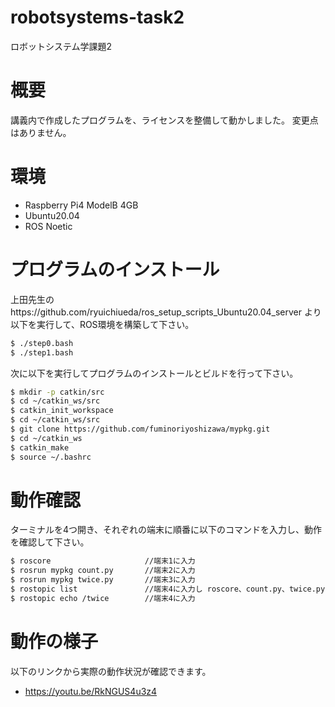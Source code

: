 # robotsystems-task2
ロボットシステム学課題2
# 概要
講義内で作成したプログラムを、ライセンスを整備して動かしました。
変更点はありません。
# 環境
* Raspberry Pi4 ModelB 4GB
* Ubuntu20.04
* ROS Noetic
# プログラムのインストール
上田先生のhttps://github.com/ryuichiueda/ros_setup_scripts_Ubuntu20.04_server より以下を実行して、ROS環境を構築して下さい。
```bash
$ ./step0.bash
$ ./step1.bash
```
次に以下を実行してプログラムのインストールとビルドを行って下さい。
```bash
$ mkdir -p catkin/src
$ cd ~/catkin_ws/src
$ catkin_init_workspace
$ cd ~/catkin_ws/src
$ git clone https://github.com/fuminoriyoshizawa/mypkg.git
$ cd ~/catkin_ws
$ catkin_make
$ source ~/.bashrc
```
# 動作確認
ターミナルを4つ開き、それぞれの端末に順番に以下のコマンドを入力し、動作を確認して下さい。
```bash
$ roscore                     //端末1に入力
$ rosrun mypkg count.py       //端末2に入力
$ rosrun mypkg twice.py       //端末3に入力
$ rostopic list               //端末4に入力し roscore、count.py、twice.pyが動作しているか確認
$ rostopic echo /twice        //端末4に入力
```
# 動作の様子
以下のリンクから実際の動作状況が確認できます。
* https://youtu.be/RkNGUS4u3z4
